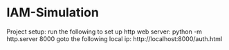 # IAM-Simulation

Project setup:
run the following to set up http web server: python -m http.server 8000
goto the following local ip: http://localhost:8000/auth.html
